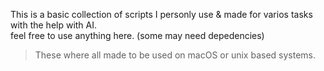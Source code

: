 This is a basic collection of scripts I personly use & made for varios tasks with the help with AI.  
feel free to use anything here. (some may need depedencies)  

> These where all made to be used on macOS or unix based systems.